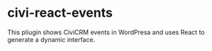 # civi-react-events

This pliugin shows CiviCRM events in WordPresa and uses React to generate a dynamic interface.
